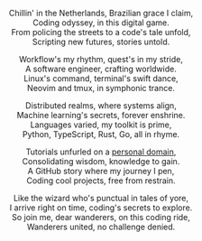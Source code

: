 <p align="center">
Chillin' in the Netherlands, Brazilian grace I claim,<br>
Coding odyssey, in this digital game.<br>
From policing the streets to a code's tale unfold,<br>
Scripting new futures, stories untold.
</p>

<p align="center">
Workflow's my rhythm, quest's in my stride,<br>
A software engineer, crafting worldwide.<br>
Linux's command, terminal's swift dance,<br>
Neovim and tmux, in symphonic trance.
</p>

<p align="center">
Distributed realms, where systems align,<br>
Machine learning's secrets, forever enshrine.<br>
Languages varied, my toolkit is prime,<br>
Python, TypeScript, Rust, Go, all in rhyme.
</p>

<p align="center">
Tutorials unfurled on a <a href="http://brendalf.github.com/" target="_blank">personal domain</a>,<br>
Consolidating wisdom, knowledge to gain.<br>
A GitHub story where my journey I pen,<br>
Coding cool projects, free from restrain.
</p>

<p align="center">
Like the wizard who's punctual in tales of yore,<br>
I arrive right on time, coding's secrets to explore.<br>
So join me, dear wanderers, on this coding ride,<br>
Wanderers united, no challenge denied.
</p>

